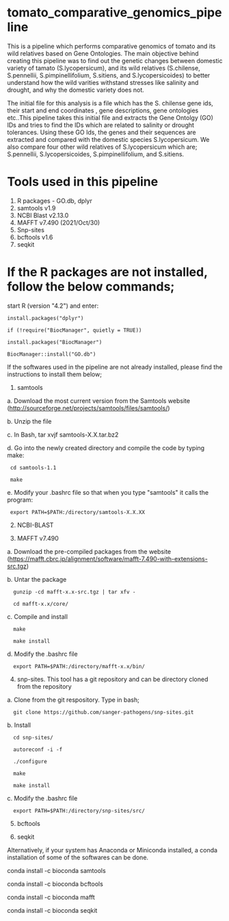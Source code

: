 # tomato_comparative_genomics_pipeline
This is a pipeline which performs comparative genomics of tomato and its wild relatives based on Gene Ontologies.
The main objective behind creating this pipeline was to find out the genetic changes between domestic variety of tamato (S.lycopersicum), and its wild relatives (S.chilense, S.pennellii, S.pimpinellifolium, S.sitiens, and S.lycopersicoides) to better understand how the wild varities withstand stresses like salinity and drought, and why the domestic variety does not.

The initial file for this analysis is a file which has the S. chilense gene ids, their start and end coordinates , gene descriptions, gene ontologies etc..This pipeline takes this initial file and extracts the Gene Ontolgy (GO) IDs and tries to find the IDs which are related to salinity or drought tolerances. Using these GO Ids, the genes and their sequences are extracted and compared with the domestic species S.lycopersicum. We also compare four other wild relatives of S.lycopersicum which are; S.pennellii, S.lycopersicoides, S.pimpinellifolium, and S.sitiens. 

# Tools used in this pipeline
1. R packages - GO.db, dplyr
2. samtools v1.9
3. NCBI Blast v2.13.0
4. MAFFT v7.490 (2021/Oct/30)
5. Snp-sites
6. bcftools v1.6 
7. seqkit

# If the R packages are not installed, follow the below commands;
start R (version "4.2") and enter:

    install.packages("dplyr")

    if (!require("BiocManager", quietly = TRUE))

    install.packages("BiocManager")

    BiocManager::install("GO.db")

If the softwares used in the pipeline are not already installed, please find the  instructions to install them below;

1. samtools

  a.  Download the most current version from the Samtools website (http://sourceforge.net/projects/samtools/files/samtools/)
  
  b. Unzip the file
  
  c. In Bash,
      tar xvjf samtools-X.X.tar.bz2 
      
  d. Go into the newly created directory and compile the code by typing make:
  
     cd samtools-1.1
     
     make
     
  e. Modify your .bashrc file so that when you type "samtools" it calls the program:
  
     export PATH=$PATH:/directory/samtools-X.X.XX 

2. NCBI-BLAST

3. MAFFT v7.490

  a. Download the pre-compiled packages from the website (https://mafft.cbrc.jp/alignment/software/mafft-7.490-with-extensions-src.tgz)
  
  b. Untar the package
  
      gunzip -cd mafft-x.x-src.tgz | tar xfv -
      
      cd mafft-x.x/core/
      
  c. Compile and install
  
      make 
      
      make install
      
  d. Modify the .bashrc file
  
      export PATH=$PATH:/directory/mafft-x.x/bin/
      
4. snp-sites. This tool has a git repository and can be directory cloned from the repository

  a. Clone from the git respository. Type in bash;
  
      git clone https://github.com/sanger-pathogens/snp-sites.git
      
  b. Install
  
      cd snp-sites/
      
      autoreconf -i -f
      
      ./configure
      
      make
      
      make install
      
  c. Modify the .bashrc file
  
      export PATH=$PATH:/directory/snp-sites/src/
      
5. bcftools

7. seqkit

Alternatively, if your system has Anaconda or Miniconda installed, a conda installation of some of the softwares can be done. 

conda install -c bioconda samtools

conda install -c bioconda bcftools

conda install -c bioconda mafft

conda install -c bioconda seqkit
